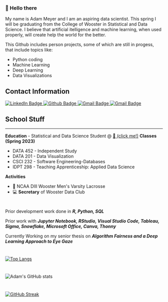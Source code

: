 ### 👋 Hello there
My name is Adam Meyer and I am an aspiring data scientist. This spring I will be graduating from the College of Wooster in Statistical and Data Science. I believe that artificial itelligence and machine learning, when used properly, will create help the world for the better.

This Github includes person projects, some of which are still in progess, that include topics like:
- Python coding
- Machine Learning
- Deep Learning
- Data Visualizations

## Contact Information
<div id="badges">
  <a href= https://www.linkedin.com/in/adampmeyer16>
    <img src="https://img.shields.io/badge/LinkedIn-blue?style=for-the-badge&logo=linkedin&logoColor=white" alt="LinkedIn Badge"/>
  </a>
  <a href= https://www.github.com/ameyer23-m>
    <img src="https://img.shields.io/badge/Github-orange?style=for-the-badge&logo=Github&logoColor=white" alt="Github Badge"/>
  </a>
  <a href=mailto:apmeyer16@gmail.com>
    <img src="https://img.shields.io/badge/Gmail-red?style=for-the-badge&logo=Gmail&logoColor=white" alt="Gmail Badge"/>
  </a>
  <a href=mailto:ameyer23@wooster.edu>
    <img src="https://img.shields.io/badge/Wooster%20Email-black?style=for-the-badge&logo=Gmail&logoColor=white" alt="Gmail Badge"/>
  </a>
</div>

## School Stuff
---

**Education** - Statistical and Data Science Student @ [🐄 (click me!)](https://wooster.edu/) 
**Classes (Spring 2023)** 
 - DATA 452 - Independent Study
 - DATA 201 - Data Visualization
 - CSCI 232 - Software Engineering-Databases
 - IDPT 298 - Teaching Apprenticeship: Applied Data Science

**Activities** 
 - 🥍 NCAA DIII Wooster Men's Varsity Lacrosse
 - 💻 **Secretary** of Wooster Data Club

#

Prior development work done in ***R, Python, SQL***

Prior work with ***Jupyter Notebook, RStudio, Visual Studio Code, Tableau, Sigma, Snowflake, Microsoft Office, Canva, Thonny***

Currently Working on my senior thesis on ***Algorithm Fairness and a Deep Learning Approach to Eye Gaze***
 
#
[![Top Langs](https://github-readme-stats.vercel.app/api/top-langs/?username=ameyer23-m&layout=compact&theme=transparent)](https://github.com/anuraghazra/github-readme-stats)
#
![Adam's GitHub stats](https://github-readme-stats.vercel.app/api?username=ameyer23-m&show_icons=true&theme=transparent)
#
[![GitHub Streak](https://github-readme-streak-stats.herokuapp.com/?user=ameyer23-m&theme=transparent)](https://git.io/streak-stats)
